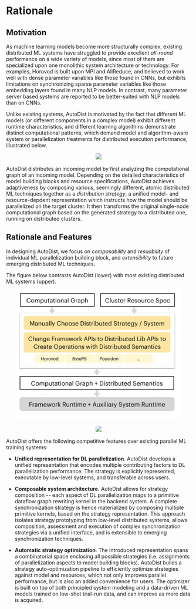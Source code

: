 # Rationale

## Motivation
As machine learning models become more structurally complex, existing distributed ML systems have struggled to provide 
excellent _all-round_ performance on a wide variety of models, since most of them are specialized upon one monolithic system architecture or technology.
For examples, Horovod is built upon MPI and AllReduce, and believed to work well with dense parameter variables like those found in CNNs, but exhibits limitations on 
synchronizing sparse parameter variables like those embedding layers found in many NLP models. In contrast, many parameter server based systems are reported to be better-suited with NLP models than on CNNs. 


Unlike existing systems, AutoDist is motivated by the fact that different ML models (or different components in a complex model) exhibit different runtime characteristics, and different learning algorithms demonstrate distinct computational patterns, which demand model and algorithm-aware system or parallelization treatments for distributed execution performance, illustrated below.

<p align="center">
  <image src="images/motivation.png" width=600/>
</p>

AutoDist distributes an incoming model by first analyzing the computational graph of an incoming model. Depending on the detailed characteristics of model building blocks and resource specifications, AutoDist achieves adaptiveness by composing various, seemingly different, atomic distributed ML techniques together as a _distribution strategy_, a unified model- and resource-depdent representation which instructs how the model should be parallelized on the target cluster. It then transforms the original single-node computational graph based on the generated strategy to a distributed one, running on distributed clusters. 


## Rationale and Features
In designing AutoDist, we focus on _composability_ and _resuability_ of individual ML parallelization building block, and _extensibility_ to future emerging distributed ML techniques. 

The figure below contrasts AutoDist (lower) with most existing distributed ML systems (upper).
<p align="center">
  <img src="images/others.png" width="450"/>
</p>
<p align="center">
  <img src="images/autodist-arch.png" width="450"/>
</p>

AutoDist offers the following competitive features over existing parallel ML training systems:

- **Unified representation for DL parallelization**. AutoDist develops a unified representation that encodes multiple contributing factors to DL parallelization performance. The strategy is explicitly represented, executable by low-level systems, and transferable across users.

- **Composable system architecture.** AutoDist allows for strategy composition -- each aspect of DL parallelization maps to a primitive dataflow graph rewriting kernel in the backend system. A complete synchronization strategy is hence materialized by composing multiple primitive kernels, based on the strategy representation. This approach isolates strategy prototyping from low-level distributed systems, allows composition, assessment and execution of complex synchronization strategies via a unified interface, and is extensible to emerging synchronization techniques.

- **Automatic strategy optimization**. The introduced representation spans a combinatorial space enclosing all possible strategies (i.e. assignments of parallelization aspects to model building blocks). AutoDist builds a strategy auto-optimization pipeline to efficiently optimize strategies against model and resources, which not only improves parallel performance, but is also an added convenience for users. The optimizer is built on top of both principled system modeling and a data-driven ML models trained on low-shot trial-run data, and can improve as more data is acquired.



